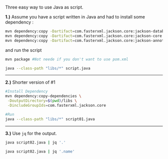 Three easy way to use Java as script.

**1.)**
Assume you have a script written in Java and had to install some dependency :

```sh
mvn dependency:copy -Dartifact=com.fasterxml.jackson.core:jackson-databind:2.18.0 -DoutputDirectory=$(pwd)/libs
mvn dependency:copy -Dartifact=com.fasterxml.jackson.core:jackson-core:2.18.0 -DoutputDirectory=$(pwd)/libs
mvn dependency:copy -Dartifact=com.fasterxml.jackson.core:jackson-annotations:2.18.0 -DoutputDirectory=$(pwd)/libs
```

and run the script

```sh
mvn package #Not neede if you don't want to use pom.xml

java --class-path "libs/*" script.java
```
---

**2.)**
Shorter version of #1

```sh
#Install Dependency
mvn dependency:copy-dependencies \
 -DoutputDirectory=$(pwd)/libs \
 -DincludeGroupIds=com.fasterxml.jackson.core

#Run 
java --class-path "libs/*" script01.java

```
---

**3.)**
Use `jq` for the output.

```sh
java script02.java | jq '.'

java script02.java | jq '.name'
```
